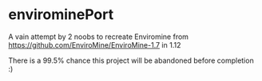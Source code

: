 # envirominePort

A vain attempt by 2 noobs to recreate Enviromine from https://github.com/EnviroMine/EnviroMine-1.7 in 1.12

There is a 99.5% chance this project will be abandoned before completion :)
